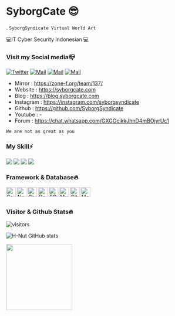 # SyborgCate 😎




.                  ‎‎‎‎‎‎‎‎```SyborgSyndicate Virtual World Art‎‎‎‎‎‎‎‎```

💻IT Cyber Security Indonesian
💻

### Visit my Social media📪

[![Twitter](https://img.shields.io/badge/-@SyborgCute^_-1ca0f1?style=flat&labelColor=1ca0f1&logo=twitter&logoColor=white&link=https://twitter.com/HNut20)](https://twitter.com/HNut20) [![Mail](https://img.shields.io/badge/-SyborgCate-e74c3c?style=flat&labelColor=e74c3c&logo=youtube&logoColor=white)]() [![Mail](https://img.shields.io/badge/-@SyborgCate-e84393?style=flat&labelColor=e84393&logo=instagram&logoColor=white)](https://instagram.com/syborgsyndicate?igshid=k1nf1mmzn58u) [![Mail](https://img.shields.io/badge/-SyborgCute_^-c0392b?style=flat&labelColor=c0392b&logo=gmail&logoColor=white)](mailto:syborgsyndicate@gmail.com)

- Mirror : https://zone-f.org/team/137/
- Website : https://syborgcate.com
- Blog : https://blog.syborgcate.com
- Instagram : https://instagram.com/syborgsyndicate
- Github : https://github.com/SyborgSyndicate
- Youtube : -
- Forum : https://chat.whatsapp.com/GXGOcikkJhnD4mBOjyrUc1

 ```We are not as great as you```

### My Skill⚡
<p>
    <img src="https://img.shields.io/badge/Python-3776AB?style=for-the-badge&logo=python&logoColor=white" />
    <img src="https://img.shields.io/badge/PHP-777BB4?style=for-the-badge&logo=php&logoColor=white" />
    <img src="https://img.shields.io/badge/HTML5-E34F26?style=for-the-badge&logo=html5&logoColor=white" />
    <img src="https://img.shields.io/badge/Shell_Script-121011?style=for-the-badge&logo=gnu-bash&logoColor=white" />

### Framework & Database🔥


<img align="left" alt="Sass" width="26px" src="https://raw.githubusercontent.com/github/explore/80688e429a7d4ef2fca1e82350fe8e3517d3494d/topics/sass/sass.png" />

<img align="left" alt="Node.js" width="26px" src="https://raw.githubusercontent.com/github/explore/80688e429a7d4ef2fca1e82350fe8e3517d3494d/topics/nodejs/nodejs.png" />

<img align="left" alt="GraphQL" width="26px" src="https://raw.githubusercontent.com/github/explore/80688e429a7d4ef2fca1e82350fe8e3517d3494d/topics/graphql/graphql.png" />

<img align="left" alt="Deno" width="26px" src="https://raw.githubusercontent.com/github/explore/361e2821e2dea67711cde99c9c40ed357061cf27/topics/deno/deno.png" />

<img align="left" alt="SQL" width="26px" src="https://raw.githubusercontent.com/github/explore/80688e429a7d4ef2fca1e82350fe8e3517d3494d/topics/sql/sql.png" />

<img align="left" alt="MySQL" width="26px" src="https://raw.githubusercontent.com/github/explore/80688e429a7d4ef2fca1e82350fe8e3517d3494d/topics/mysql/mysql.png" />

<img align="left" alt="Git" width="26px" src="https://raw.githubusercontent.com/github/explore/80688e429a7d4ef2fca1e82350fe8e3517d3494d/topics/git/git.png" />

<img align="left" alt="MongoDB" width="26px" src="https://raw.githubusercontent.com/github/explore/80688e429a7d4ef2fca1e82350fe8e3517d3494d/topics/mongodb/mongodb.png" />

<br >
<br />


### Visitor & Github Stats🔥

![visitors](https://visitor-badge.glitch.me/badge?page_id=SyborgSyndicate)

![H-Nut GitHub stats](https://github-readme-stats.vercel.app/api?username=SyborgSyndicate&theme=dark&show_icons=true)

<img src="https://github-readme-stats.vercel.app/api/top-langs/?username=SyborgSyndicate&layout=compact" height=180 />
</p>

